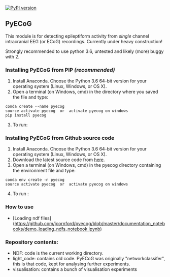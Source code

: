 [![PyPI version](https://badge.fury.io/py/pyecog.svg)](https://badge.fury.io/py/pyecog)
## PyECoG
This module is for detecting epileptiform activity from *single* channel intracranial EEG (or ECoG) recordings.
Currently under heavy construction!

Strongly recommended to use python 3.6, untested and likely (more) buggy with 2. 


### Installing PyECoG from PIP _(recommended)_


1. Install Anaconda. Choose the Python 3.6 64-bit version for your operating system (Linux, Windows, or OS X).
2. Open a terminal (on Windows, cmd) in the directory where you saved the file and type:
```{bash}
conda create --name pyecog
source activate pyecog  or  activate pyecog on windows
pip install pyecog
```
3. To run:
### Installing PyECoG from Github source code


1. Install Anaconda. Choose the Python 3.6 64-bit version for your operating system (Linux, Windows, or OS X).
2. Download the latest source code from [here](https://github.com/jcornford/pyecog/archive/master.zip).
3. Open a terminal (on Windows, cmd) in the pyecog directory containing the environment file and type:
```{bash}
conda env create -n pyecog
source activate pyecog  or  activate pyecog on windows
```
4. To run :
### How to use
- [Loading ndf files] (https://github.com/jcornford/pyecog/blob/master/documentation_notebooks/demo_loading_ndfs_notebook.ipynb)

### Repository contents:
* NDF:          code is the current working directory.
* light_code:   contains old code. PyECoG was originally "networkclassifer", this is that code, kept for analysing further experiments.
* visualisation: contains a bunch of visualisation experiments




